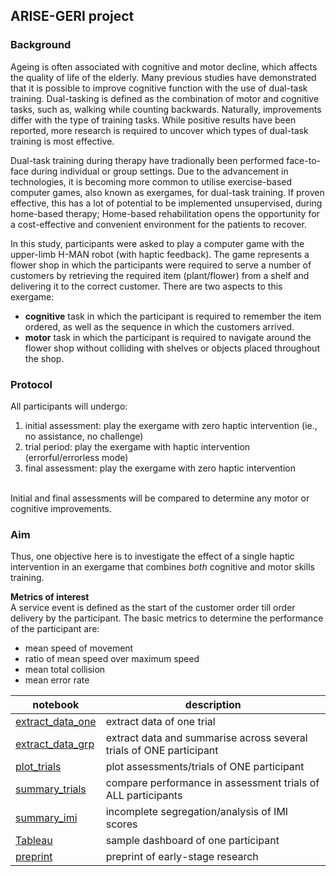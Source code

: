 ## ARISE-GERI project

### Background
Ageing is often associated with cognitive and motor decline, which affects the quality of life of the elderly. Many previous studies have demonstrated that it is possible to improve cognitive function with the use of dual-task training. Dual-tasking is defined as the combination of motor and cognitive tasks, such as, walking while counting backwards. Naturally, improvements differ with the type of training tasks. While positive results have been reported, more research is required to uncover which types of dual-task training is most effective. 

Dual-task training during therapy have tradionally been performed face-to-face during individual or group settings. Due to the advancement in technologies, it is becoming more common to utilise exercise-based computer games, also known as exergames, for dual-task training. If proven effective, this has a lot of potential to be implemented unsupervised, during home-based therapy; Home-based rehabilitation opens the opportunity for a cost-effective and convenient environment for the patients to recover. 

In this study, participants were asked to play a computer game with the upper-limb H-MAN robot (with haptic feedback). The game represents a flower shop in which the participants were required to serve a number of customers by retrieving the required item (plant/flower) from a shelf and delivering it to the correct customer. There are two aspects to this exergame:
- **cognitive** task in which the participant is required to remember the item ordered, as well as the sequence in which the customers arrived.
- **motor** task in which the participant is required to navigate around the flower shop without colliding with shelves or objects placed throughout the shop.

### Protocol
All participants will undergo:
1. initial assessment: play the exergame with zero haptic intervention (ie., no assistance, no challenge)
2. trial period: play the exergame with haptic intervention (errorful/errorless mode)
3. final assessment: play the exergame with zero haptic intervention

<br> Initial and final assessments will be compared to determine any motor or cognitive improvements. 

### Aim
Thus, one objective here is to investigate the effect of a single haptic intervention in an exergame that combines *both* cognitive and motor skills training. 

**Metrics of interest**
<br> A service event is defined as the start of the customer order till order delivery by the participant. The basic metrics to determine the performance of the participant are: 
- mean speed of movement 
- ratio of mean speed over maximum speed
- mean total collision
- mean error rate 


| notebook                | description |
|-------------------------|--------------|
| [extract_data_one](https://github.com/doscsy12/geri-cogmotor/blob/main/data_extract_one.ipynb)        | extract data of one trial        |
| [extract_data_grp](https://github.com/doscsy12/geri-cogmotor/blob/main/data_extract_grp.ipynb)        | extract data and summarise across several trials of ONE participant      |
|[plot_trials](https://github.com/doscsy12/geri-cogmotor/blob/main/plot_trials.ipynb) | plot assessments/trials of ONE participant | 
|[summary_trials](https://github.com/doscsy12/geri-cogmotor/blob/main/summary_trials.ipynb) | compare performance in assessment trials of ALL participants |
|[summary_imi](https://github.com/doscsy12/geri-cogmotor/blob/main/summary_imi.ipynb) | incomplete segregation/analysis of IMI scores | 
| [Tableau](https://public.tableau.com/app/profile/sook.yee/viz/Dataofparticipant9/Dashboard1)     | sample dashboard of one participant      |
| [preprint](https://doi.org/10.13140/RG.2.2.11635.40484)    | preprint of early-stage research    |

